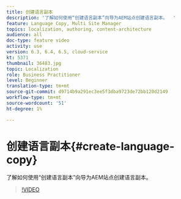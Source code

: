 ```yaml
---
title: 创建语言副本
description: '了解如何使用“创建语言副本”向导为AEM站点创建语言副本。  '
feature: Language Copy, Multi Site Manager
topics: localization, authoring, content-architecture
audience: all
doc-type: feature video
activity: use
version: 6.3, 6.4, 6.5, cloud-service
kt: 5371
thumbnail: 36483.jpg
topic: Localization
role: Business Practitioner
level: Beginner
translation-type: tm+mt
source-git-commit: d9714b9a291ec3ee5f3dba9723de72bb120d2149
workflow-type: tm+mt
source-wordcount: '51'
ht-degree: 1%

---
```



# 创建语言副本{#create-language-copy}

了解如何使用“创建语言副本”向导为AEM站点创建语言副本。

>[!VIDEO](https://video.tv.adobe.com/v/36483?quality=12&learn=on)
